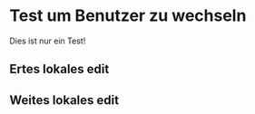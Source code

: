 # Test um Benutzer zu wechseln

Dies ist nur ein Test!

## Ertes lokales edit
## Weites lokales edit